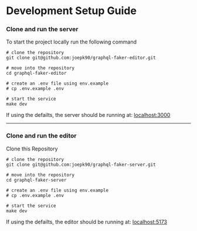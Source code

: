 # Development Setup Guide

### Clone and run the server

To start the project locally run the following command
```
# clone the repository
git clone git@github.com:joepk90/graphql-faker-editor.git

# move into the repository
cd graphql-faker-editor

# create an .env file using env.example
# cp .env.example .env

# start the service
make dev
```

If using the defailts, the server should be running at: [localhost:3000](http://localhost:3000)

---

### Clone and run the editor
Clone this Repository
```
# clone the repository
git clone git@github.com:joepk90/graphql-faker-server.git

# move into the repository
cd graphql-faker-server

# create an .env file using env.example
# cp .env.example .env

# start the service
make dev
```

If using the defailts, the editor should be running at: [localhost:5173](http://localhost:5173)